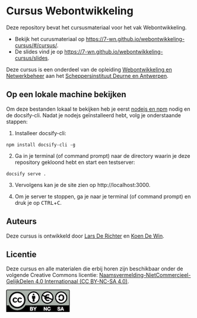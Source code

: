 # Cursus Webontwikkeling

Deze repository bevat het cursusmateriaal voor het vak Webontwikkeling.

- Bekijk het curusmateriaal op https://7-wn.github.io/webontwikkeling-cursus/#/cursus/.
- De slides vind je op https://7-wn.github.io/webontwikkeling-cursus/slides.

Deze cursus is een onderdeel van de opleiding [Webontwikkeling en Netwerkbeheer](https://webontwikkeling-netwerkbeheer.be/) aan het [Scheppersinstituut Deurne en Antwerpen](https://www.scheppers.be/).

## Op een lokale machine bekijken

Om deze bestanden lokaal te bekijken heb je eerst [nodejs en npm](https://nodejs.org/) nodig en de docsify-cli. Nadat je nodejs geïnstalleerd hebt, volg je onderstaande stappen:

1. Installeer docsify-cli:

```
npm install docsify-cli -g
```

2. Ga in je terminal (of command prompt) naar de directory waarin je deze repository gekloond hebt en start een testserver:

```
docsify serve .
```

3. Vervolgens kan je de site zien op http://localhost:3000.

4. Om je server te stoppen, ga je naar je terminal (of command prompt) en druk je op <kbd>CTRL</kbd>+<kbd>C</kbd>.

## Auteurs

Deze cursus is ontwikkeld door [Lars De Richter](https://github.com/lars-derichter) en [Koen De Win](https://github.com/koendewin).

## Licentie

Deze cursus en alle materialen die erbij horen zijn beschikbaar onder de volgende Creative Commons licentie: [Naamsvermelding-NietCommercieel-GelijkDelen 4.0 Internationaal (CC BY-NC-SA 4.0)](https://creativecommons.org/licenses/by-nc-sa/4.0/deed.nl).

[![CC BY-NC-SA 4.0](by-nc-sa.eu.png)](https://creativecommons.org/licenses/by-nc-sa/4.0/deed.nl)

